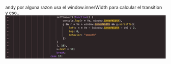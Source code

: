 

andy por alguna razon usa el window.innerWidth para calcular el transition y eso..![alt text](image.png)